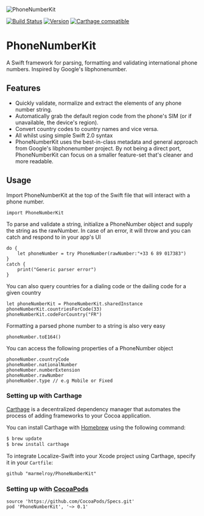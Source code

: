 ![PhoneNumberKit](https://cloud.githubusercontent.com/assets/889949/10723260/5225c86c-7bb9-11e5-883c-9b42aa50ea27.png)

[![Build Status](https://travis-ci.org/marmelroy/PhoneNumberKit.svg?branch=master)](https://travis-ci.org/marmelroy/PhoneNumberKit) [![Version](http://img.shields.io/cocoapods/v/PhoneNumberKit.svg)](http://cocoapods.org/?q=PhoneNumberKit)
[![Carthage compatible](https://img.shields.io/badge/Carthage-compatible-4BC51D.svg?style=flat)](https://github.com/Carthage/Carthage)

# PhoneNumberKit
A Swift framework for parsing, formatting and validating international phone numbers.
Inspired by Google's libphonenumber.

## Features

- Quickly validate, normalize and extract the elements of any phone number string.    
- Automatically grab the default region code from the phone's SIM (or if unavailable, the device's region).
- Convert country codes to country names and vice versa.
- All whilst using simple Swift 2.0 syntax
- PhoneNumberKit uses the best-in-class metadata and general approach from Google's libphonenumber project. By not being a direct port, PhoneNumberKit can focus on a smaller feature-set that's cleaner and more readable.

## Usage

Import PhoneNumberKit at the top of the Swift file that will interact with a phone number.

```
import PhoneNumberKit
```

To parse and validate a string, initialize a PhoneNumber object and supply the string as the rawNumber. In case of an error, it will throw and you can catch and respond to in your app's UI
```
do {
    let phoneNumber = try PhoneNumber(rawNumber:"+33 6 89 017383")
}
catch {
    print("Generic parser error")
}
```

You can also query countries for a dialing code or the dailing code for a given country
```
let phoneNumberKit = PhoneNumberKit.sharedInstance
phoneNumberKit.countriesForCode(33)
phoneNumberKit.codeForCountry("FR")
```

Formatting a parsed phone number to a string is also very easy
```
phoneNumber.toE164()
```

You can access the following properties of a PhoneNumber object
```
phoneNumber.countryCode
phoneNumber.nationalNumber
phoneNumber.numberExtension
phoneNumber.rawNumber
phoneNumber.type // e.g Mobile or Fixed
```

### Setting up with Carthage

[Carthage](https://github.com/Carthage/Carthage) is a decentralized dependency manager that automates the process of adding frameworks to your Cocoa application.

You can install Carthage with [Homebrew](http://brew.sh/) using the following command:

```bash
$ brew update
$ brew install carthage
```

To integrate Localize-Swift into your Xcode project using Carthage, specify it in your `Cartfile`:

```ogdl
github "marmelroy/PhoneNumberKit"
```

### Setting up with [CocoaPods](http://cocoapods.org/?q=PhoneNumberKit)
```
source 'https://github.com/CocoaPods/Specs.git'
pod 'PhoneNumberKit', '~> 0.1'
```
